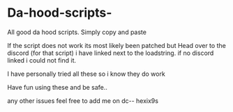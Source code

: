 # Da-hood-scripts-
All good da hood scripts. Simply copy and paste 

If the script does not work its most likely been patched but Head over to the discord (for that script) i have linked next to the loadstring. if no discord linked i could not find it.

I have personally tried all these so i know they do work 

Have fun using these and be safe..


any other issues feel free to add me on dc-- hexix9s

